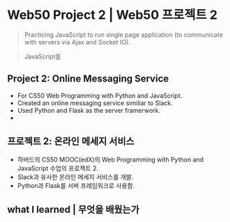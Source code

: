 # Web50 Project 2 | Web50 프로젝트 2
> Practicing JavaScript to run single page application (to communicate with servers via Ajax and Socket IO).

> JavaScript를 

## Project 2: Online Messaging Service
- For CS50 Web Programming with Python and JavaScript.
- Created an online messaging service similiar to Slack.
- Used Python and Flask as the server framerwork.
- 

## 프로젝트 2: 온라인 메세지 서비스
- 하버드의 CS50 MOOC(edX)의 Web Programming with Python and JavaScript 수업의 프로젝트 2.
- Slack과 유사한 온라인 메세지 서비스를 개발.
- Python과 Flask를 서버 프레임워크로 사용함.


## what I learned | 무엇을 배웠는가
> 
